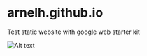 # arnelh.github.io
Test static website with google web starter kit

![Alt text](/apple-touch-icon-precomposed.png)
